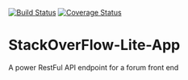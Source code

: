[![Build Status](https://travis-ci.org/tos4christ/StackOverFlow-Lite-App.svg?branch=159956003-users-can-get-all-question)](https://travis-ci.org/tos4christ/StackOverFlow-Lite-App)
[![Coverage Status](https://coveralls.io/repos/github/tos4christ/StackOverFlow-Lite-App/badge.svg?branch=159956003-users-can-get-all-question)](https://coveralls.io/github/tos4christ/StackOverFlow-Lite-App?branch=159956003-users-can-get-all-question)

# StackOverFlow-Lite-App
A power RestFul API endpoint for a forum front end
